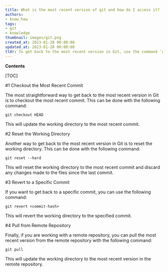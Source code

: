 ```yaml
---
title: What is the most recent version of git and how do I access it?
authors:
- know_how
tags:
- git
- knowledge
thumbnail: images/git.png
created_at: 2023-01-28 00:00:00
updated_at: 2023-01-28 00:00:00
tldr: To get back to the most recent version in Git, use the command `git checkout HEAD`
---
```


**Contents**

[TOC]

#1 Checkout the Most Recent Commit

The most straightforward way to get back to the most recent version in Git is to checkout the most recent commit. This can be done with the following command:

`git checkout HEAD`

This will update the working directory to the most recent commit.

#2 Reset the Working Directory

Another way to get back to the most recent version in Git is to reset the working directory. This can be done with the following command:

`git reset --hard`

This will reset the working directory to the most recent commit and discard any changes made to the files since the last commit.

#3 Revert to a Specific Commit

If you want to get back to a specific commit, you can use the following command:

`git revert <commit-hash>`

This will revert the working directory to the specified commit.

#4 Pull from Remote Repository

Finally, if you are working with a remote repository, you can pull the most recent version from the remote repository with the following command:

`git pull`

This will update the working directory to the most recent version in the remote repository.
